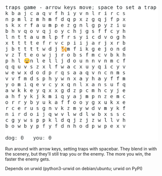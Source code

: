 ![screenshot](game1.png)

Run around with arrow keys, setting traps with spacebar. They blend in with the scenery, but they'll still trap you or the enemy.
The more you win, the faster the enemy gets.

Depends on urwid (python3-urwid on debian/ubuntu; urwid on PyPI)
